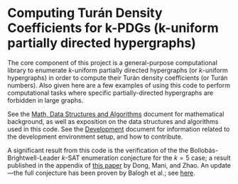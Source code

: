 # Computing Turán Density Coefficients for k-PDGs (k-uniform partially directed hypergraphs)

The core component of this project is a general-purpose computational library to enumerate $k$-uniform partially directed hypergraphs (or $k$-uniform hypergraphs) in order to compute their Turán density coefficients (or Turán numbers).
Also given here are a few examples of using this code to perform computational tasks where specific partially-directed hypergraphs are forbidden in large graphs. 

See the [Math, Data Structures and Algorithms](doc/math_alg.md) document for mathematical background, as well as exposition on the data structures and algorithms used in this code.
See the [Development](doc/develop.md) document for information related to the development environment setup, and how to contribute.

A significant result from this code is the verification of the the Bollobás-Brightwell-Leader $k$-SAT enumeration conjecture for the $k=5$ case; a result published in the appendix of [this paper](https://arxiv.org/abs/2107.09233) by Dong, Mani, and Zhao. An update—the full conjecture has been proven by Balogh et al.; see [here](https://arxiv.org/abs/2209.04894).
